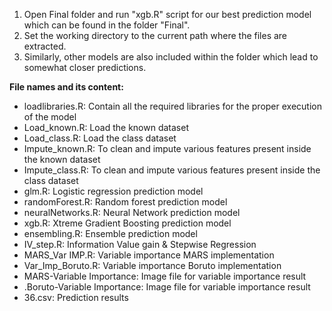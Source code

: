 1. Open Final folder and run &quot;xgb.R&quot; script for our best prediction model which can be found in the folder &quot;Final&quot;.
2. Set the working directory to the current path where the files are extracted.
3. Similarly, other models are also included within the folder which lead to somewhat closer predictions.

**File names and its content:** 
  - loadlibraries.R: Contain all the required libraries for the proper execution of the model
  - Load\_known.R: Load the known dataset
  - Load\_class.R: Load the class dataset
  - Impute\_known.R: To clean and impute various features present inside the known dataset
  - Impute\_class.R: To clean and impute various features present inside the class dataset
  - glm.R: Logistic regression prediction model
  - randomForest.R: Random forest prediction model
  - neuralNetworks.R: Neural Network prediction model
  - xgb.R: Xtreme Gradient Boosting prediction model
  - ensembling.R: Ensemble prediction model
  - IV\_step.R: Information Value gain &amp; Stepwise Regression
  - MARS\_Var IMP.R: Variable importance MARS implementation
  - Var\_Imp\_Boruto.R: Variable importance Boruto implementation
  - MARS-Variable Importance: Image file for variable importance result
  - .Boruto-Variable Importance: Image file for variable importance result
  - 36.csv: Prediction results

